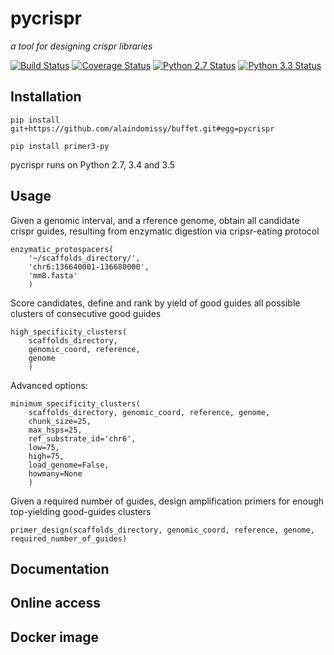 # pycrispr
 *a tool for designing crispr libraries*

 [![Build Status](https://travis-ci.org/alaindomissy/pycrispr.svg?branch=master)](https://travis-ci.org/alaindomissy/pycrispr)
 [![Coverage Status](https://coveralls.io/repos/github/alaindomissy/pycrispr/badge.svg?branch=master)](https://coveralls.io/github/alaindomissy/pycrispr?branch=master)
 [![Python 2.7 Status](https://img.shields.io/badge/Python-2.7-brightgreen.svg)](https://img.shields.io/badge/Python-2.7-blue.svg)
 [![Python 3.3 Status](https://img.shields.io/badge/Python-3.4-brightgreen.svg)](https://img.shields.io/badge/Python-3.3-blue.svg)
 
## Installation
 

 ```
 pip install git+https://github.com/alaindomissy/buffet.git#egg=pycrispr
 
 pip install primer3-py
 ```

 pycrispr runs on Python 2.7, 3.4 and 3.5
 
## Usage

Given a genomic interval, and a rference genome, obtain all candidate crispr guides, 
resulting from enzymatic digestion via cripsr-eating protocol
 
```
enzymatic_protospacers(
    '~/scaffolds_directory/',
    'chr6:136640001-136680000',
    'mm8.fasta'
    )
```

Score candidates, define and rank by yield of good guides all possible clusters of consecutive good guides
 
```
high_specificity_clusters(
    scaffolds_directory,
    genomic_coord, reference,
    genome
    )
```

Advanced options:
 
```
minimum_specificity_clusters(
    scaffolds_directory, genomic_coord, reference, genome,
    chunk_size=25, 
    max_hsps=25,
    ref_substrate_id='chr6',
    low=75, 
    high=75, 
    load_genome=False, 
    howmany=None
    )
```
 
Given a required number of guides, design amplification primers for enough top-yielding good-guides clusters

```
primer_design(scaffolds_directory, genomic_coord, reference, genome, required_number_of_guides)
```
 
## Documentation


## Online access


## Docker image
 
 